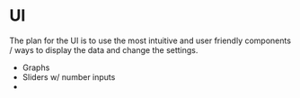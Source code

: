 # UI

The plan for the UI is to use the most intuitive and user friendly components / ways to display the data and change the settings.
- Graphs
- Sliders w/ number inputs
- 